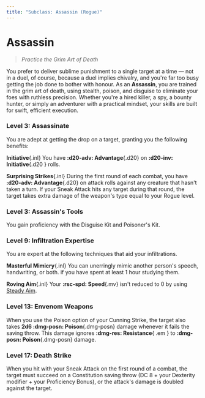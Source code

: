 ```yaml
---
title: "Subclass: Assassin (Rogue)"
---
```


<p style="display:none">
Practice the Grim Art of Death.
</p>

# Assassin

> *Practice the Grim Art of Death*

You prefer to deliver sublime punishment to a single target at a time — not in a duel, of course, because a duel implies chivalry, and you're far too busy getting the job done to bother with honour. As an **Assassin**, you are trained in the grim art of death, using stealth, poison, and disguise to eliminate your foes with ruthless precision. Whether you're a hired killer, a spy, a bounty hunter, or simply an adventurer with a practical mindset, your skills are built for swift, efficient execution.

### Level 3: Assassinate

You are adept at getting the drop on a target, granting you the following benefits:

**Initiative**{.inl} You have **:d20-adv: Advantage**{.d20} on **:d20-inv: Initiative**{.d20 } rolls.

**Surprising Strikes**{.inl} During the first round of each combat, you have **:d20-adv: Advantage**{.d20} on attack rolls against any creature that hasn't taken a turn. If your Sneak Attack hits any target during that round, the target takes extra damage of the weapon's type equal to your Rogue level.

### Level 3: Assassin's Tools

You gain proficiency with the Disguise Kit and Poisoner's Kit.
 
### Level 9: Infiltration Expertise

You are expert at the following techniques that aid your infiltrations.

**Masterful Mimicry**{.inl} You can unerringly mimic another person's speech, handwriting, or both. if you have spent at least 1 hour studying them.

**Roving Aim**{.inl} Your **:rsc-spd: Speed**{.mv} isn't reduced to 0 by using [Steady Aim](index.md#level-3-steady-aim).

### Level 13: Envenom Weapons

When you use the Poison option of your Cunning Strike, the target also takes **2d6 :dmg-posn: Poison**{.dmg-posn} damage whenever it fails the saving throw. This damage ignores **:dmg-res: Resistance**{ .em } to **:dmg-posn: Poison**{.dmg-posn} damage.

### Level 17: Death Strike

When you hit with your Sneak Attack on the first round of a combat, the target must succeed on a Constitution saving throw (DC 8 + your Dexterity modifier + your Proficiency Bonus), or the attack's damage is doubled against the target.

